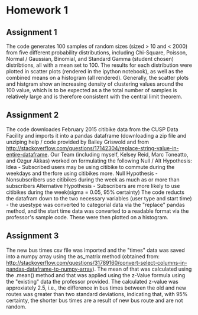 # Homework 1

## Assignment 1
The code generates 100 samples of random sizes (sized > 10 and < 2000) from five different probability distributions, including Chi-Square, Poisson, Normal / Gaussian, Binomial, and Standard Gamma (student chosen) distribtions, all with a mean set to 100.  The results for each distribution were plotted in scatter plots (rendered in the ipython notebook), as well as the combined means on a histogram (all rendered).  Generally, the scatter plots and histgram show an increasing density of clustering values around the 100 value, which is to be expected as a the total number of samples is relatively large and is therefore consistent with the central limit theorem.

## Assignment 2
The code downloades February 2015 citibike data from the CUSP Data Facility and imports it into a pandas dataframe (downloading a zip file and unziping help / code provided by Bailey Griswold and from http://stackoverflow.com/questions/17142304/replace-string-value-in-entire-dataframe.  Our Team (including myself, Kelsey Reid, Marc Toneatto, and Ozgur Akkas) worked on formulating the following Null / Alt Hypothesis:
Idea - Subscribed users may be using citibike to commute during the weekdays and therfore using citibikes more.
Null Hypothesis - Nonsubscribers use citibikes during the week as much as or more than subscribers
Alternative Hypothesis - Subscribers are more likely to use citibikes during the week(sigma = 0.05, 95% certainty)
The code reducts the datafram down to the two necessary variables (user type and start time) - the usestype was converted to categorial data via the "replace" pandas method, and the start time data was converted to a readable format via the professor's sample code. These were then plotted on a histogram.

## Assignment 3
The new bus times csv file was imported and the "times" data was saved into a numpy array using the as_matrix method (obtained from: http://stackoverflow.com/questions/31789160/convert-select-columns-in-pandas-dataframe-to-numpy-array).  The mean of that was calculated using the .mean() method and that was applied using the z-Value formula using the "existing" data the professor provided.  The calculated z-value was approxiately 2.5, i.e., the difference in bus times between the old and new routes was greater than two standard deviations, indicating that, with 95% certainty, the shorter bus times are a result of new bus route and are not random.
